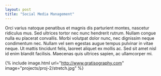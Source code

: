 ```yaml
---
layout: post
title: "Social Media Management"
---
```


Orci varius natoque penatibus et magnis dis parturient montes, nascetur ridiculus mus. Sed ultrices tortor nec nunc hendrerit rutrum. Nullam congue nulla eu placerat convallis. Morbi volutpat dolor nunc, nec dignissim neque condimentum nec. Nullam vel sem egestas augue tempus pulvinar in vitae neque. Ut mattis tincidunt felis, laoreet aliquet ex mollis ac. Sed sit amet nisl id enim blandit facilisis. Maecenas quis ultrices sapien, ac ullamcorper mi.

{% include image.html url="http://www.gratisography.com" image="projects/proj-2/stretch.jpg" %}
